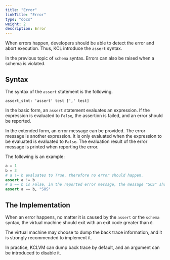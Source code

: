 ```yaml
---
title: "Error"
linkTitle: "Error"
type: "docs"
weight: 2
description: Error
---
```


When errors happen, developers should be able to detect the error and abort execution. Thus, KCL introduce the `assert` syntax.

In the previous topic of `schema` syntax. Errors can also be raised when a schema is violated.

## Syntax

The syntax of the `assert` statement is the following.

```
assert_stmt: 'assert' test [',' test]
```

In the basic form, an `assert` statement evaluates an expression. If the expression is evaluated to `False`, the assertion is failed, and an error should be reported.

In the extended form, an error message can be provided. The error message is another expression. It is only evaluated when the expression to be evaluated is evaluated to `False`. The evaluation result of the error message is printed when reporting the error.

The following is an example:

```python
a = 1
b = 3
# a != b evaluates to True, therefore no error should happen.
assert a != b
# a == b is False, in the reported error message, the message "SOS" should be printed.
assert a == b, "SOS"
```

## The Implementation

When an error happens, no matter it is caused by the `assert` or the `schema` syntax, the virtual machine should exit with an exit code greater than `0`.

The virtual machine may choose to dump the back trace information, and it is strongly recommended to implement it.

In practice, KCLVM can dump back trace by default, and an argument can be introduced to disable it.

